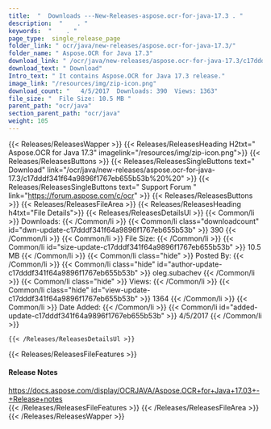 ```yaml
---
title:  "  Downloads ---New-Releases-aspose.ocr-for-java-17.3 . " 
description:  "    . " 
keywords:  "    . " 
page_type:  single_release_page
folder_link: " ocr/java/new-releases/aspose.ocr-for-java-17.3/"
folder_name: " Aspose.OCR for Java 17.3"
download_link: " /ocr/java/new-releases/aspose.ocr-for-java-17.3/c17dddf341f64a9896f1767eb655b53b"
download_text: " Download"
Intro_text: " It contains Aspose.OCR for Java 17.3 release."
image_link: "/resources/img/zip-icon.png"
download_count: "   4/5/2017  Downloads: 390  Views: 1363"
file_size: "  File Size: 10.5 MB "
parent_path: "ocr/java"
section_parent_path: "ocr/java"
weight: 105
---
```


{{< Releases/ReleasesWapper >}}
  {{< Releases/ReleasesHeading H2txt=" Aspose.OCR for Java 17.3" imagelink="/resources/img/zip-icon.png">}}
  {{< Releases/ReleasesButtons >}}
    {{< Releases/ReleasesSingleButtons text=" Download" link="/ocr/java/new-releases/aspose.ocr-for-java-17.3/c17dddf341f64a9896f1767eb655b53b%20%20" >}}
    {{< Releases/ReleasesSingleButtons text=" Support Forum " link="https://forum.aspose.com/c/ocr" >}}
  {{< Releases/ReleasesButtons >}}
  {{< Releases/ReleasesFileArea >}}
    {{< Releases/ReleasesHeading h4txt="File Details">}}
    {{< Releases/ReleasesDetailsUl >}}
            {{< Common/li  >}} Downloads: {{< /Common/li >}} 
      {{< Common/li class="downloadcount" id="dwn-update-c17dddf341f64a9896f1767eb655b53b" >}} 390 {{< /Common/li >}} 
      {{< Common/li  >}} File Size: {{< /Common/li >}} 
      {{< Common/li id="size-update-c17dddf341f64a9896f1767eb655b53b" >}} 10.5 MB {{< /Common/li >}} 
      {{< Common/li  class="hide" >}} Posted By: {{< /Common/li >}} 
      {{< Common/li class="hide" id="author-update-c17dddf341f64a9896f1767eb655b53b" >}} oleg.subachev {{< /Common/li >}} 
      {{< Common/li class="hide"  >}} Views: {{< /Common/li >}} 
      {{< Common/li class="hide" id="view-update-c17dddf341f64a9896f1767eb655b53b" >}} 1364 {{< /Common/li >}} 
      {{< Common/li  >}} Date Added: {{< /Common/li >}} 
      {{< Common/li id="added-update-c17dddf341f64a9896f1767eb655b53b" >}} 4/5/2017 {{< /Common/li >}} 

    {{< /Releases/ReleasesDetailsUl >}}

  {{< Releases/ReleasesFileFeatures >}}
      <h4>Release Notes</h4><div><a href="https://docs.aspose.com/display/OCRJAVA/Aspose.OCR+for+Java+17.03+-+Release+notes">https://docs.aspose.com/display/OCRJAVA/Aspose.OCR+for+Java+17.03+-+Release+notes</a></div>
  {{< /Releases/ReleasesFileFeatures >}}
 {{< /Releases/ReleasesFileArea >}}
{{< /Releases/ReleasesWapper >}}


